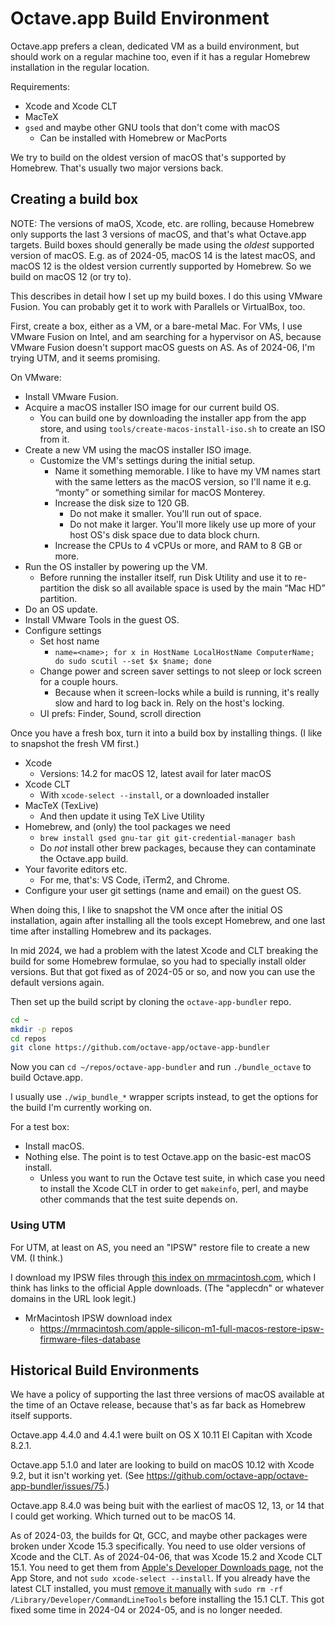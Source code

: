 # Octave.app Build Environment

Octave.app prefers a clean, dedicated VM as a build environment, but should work on a regular machine too, even if it has a regular Homebrew installation in the regular location.

Requirements:

* Xcode and Xcode CLT
* MacTeX
* `gsed` and maybe other GNU tools that don't come with macOS
  * Can be installed with Homebrew or MacPorts

We try to build on the oldest version of macOS that's supported by Homebrew. That's usually two major versions back.

## Creating a build box

NOTE: The versions of maOS, Xcode, etc. are rolling, because Homebrew only supports the last 3 versions of macOS, and that's what Octave.app targets. Build boxes should generally be made using the *oldest* supported version of macOS. E.g. as of 2024-05, macOS 14 is the latest macOS, and macOS 12 is the oldest version currently supported by Homebrew. So we build on macOS 12 (or try to).

This describes in detail how I set up my build boxes. I do this using VMware Fusion. You can probably get it to work with Parallels or VirtualBox, too.

First, create a box, either as a VM, or a bare-metal Mac. For VMs, I use VMware Fusion on Intel, and am searching for a hypervisor on AS, because VMware Fusion doesn't support macOS guests on AS. As of 2024-06, I'm trying UTM, and it seems promising.

On VMware:

* Install VMware Fusion.
* Acquire a macOS installer ISO image for our current build OS.
  * You can build one by downloading the installer app from the app store, and using `tools/create-macos-install-iso.sh` to create an ISO from it.
* Create a new VM using the macOS installer ISO image.
  * Customize the VM's settings during the initial setup.
    * Name it something memorable. I like to have my VM names start with the same letters as the macOS version, so I'll name it e.g. “monty” or something similar for macOS Monterey.
    * Increase the disk size to 120 GB.
      * Do not make it smaller. You'll run out of space.
      * Do not make it larger. You'll more likely use up more of your host OS's disk space due to data block churn.
    * Increase the CPUs to 4 vCPUs or more, and RAM to 8 GB or more.
* Run the OS installer by powering up the VM.
  * Before running the installer itself, run Disk Utility and use it to re-partition the disk so all available space is used by the main “Mac HD” partition.
* Do an OS update.
* Install VMware Tools in the guest OS.
* Configure settings
  * Set host name
    * `name=<name>; for x in HostName LocalHostName ComputerName; do sudo scutil --set $x $name; done`
  * Change power and screen saver settings to not sleep or lock screen for a couple hours.
    * Because when it screen-locks while a build is running, it's really slow and hard to log back in. Rely on the host's locking.
  * UI prefs: Finder, Sound, scroll direction

Once you have a fresh box, turn it into a build box by installing things. (I like to snapshot the fresh VM first.)

* Xcode
  * Versions: 14.2 for macOS 12, latest avail for later macOS
* Xcode CLT
  * With `xcode-select --install`, or a downloaded installer
* MacTeX (TexLive)
  * And then update it using TeX Live Utility
* Homebrew, and (only) the tool packages we need
  * `brew install gsed gnu-tar git git-credential-manager bash`
  * Do _not_ install other brew packages, because they can contaminate the Octave.app build.
* Your favorite editors etc.
  * For me, that's: VS Code, iTerm2, and Chrome.
* Configure your user git settings (name and email) on the guest OS.

When doing this, I like to snapshot the VM once after the initial OS installation, again after installing all the tools except Homebrew, and one last time after installing Homebrew and its packages.

In mid 2024, we had a problem with the latest Xcode and CLT breaking the build for some Homebrew formulae, so you had to specially install older versions. But that got fixed as of 2024-05 or so, and now you can use the default versions again.

Then set up the build script by cloning the `octave-app-bundler` repo.

```bash
cd ~
mkdir -p repos
cd repos
git clone https://github.com/octave-app/octave-app-bundler
```

Now you can `cd ~/repos/octave-app-bundler` and run `./bundle_octave` to build Octave.app.

I usually use `./wip_bundle_*` wrapper scripts instead, to get the options for the build I'm currently working on.

For a test box:

* Install macOS.
* Nothing else. The point is to test Octave.app on the basic-est macOS install.
  * Unless you want to run the Octave test suite, in which case you need to install the Xcode CLT in order to get `makeinfo`, perl, and maybe other commands that the test suite depends on.

### Using UTM

For UTM, at least on AS, you need an "IPSW" restore file to create a new VM. (I think.)

I download my IPSW files through [this index on mrmacintosh.com](https://mrmacintosh.com/apple-silicon-m1-full-macos-restore-ipsw-firmware-files-database/), which I think has links to the official Apple downloads. (The "applecdn" or whatever domains in the URL look legit.)

* MrMacintosh IPSW download index
  * <https://mrmacintosh.com/apple-silicon-m1-full-macos-restore-ipsw-firmware-files-database>

## Historical Build Environments

We have a policy of supporting the last three versions of macOS available at the time of an Octave release, because that's as far back as Homebrew itself supports.

Octave.app 4.4.0 and 4.4.1 were built on OS X 10.11 El Capitan with Xcode 8.2.1.

Octave.app 5.1.0 and later are looking to build on macOS 10.12 with Xcode 9.2, but it isn't working yet. (See <https://github.com/octave-app/octave-app-bundler/issues/75>.)

Octave.app 8.4.0 was being buit with the earliest of macOS 12, 13, or 14 that I could get working. Which turned out to be macOS 14.

As of 2024-03, the builds for Qt, GCC, and maybe other packages were broken under Xcode 15.3 specifically. You need to use older versions of Xcode and the CLT. As of 2024-04-06, that was Xcode 15.2 and Xcode CLT 15.1. You need to get them from [Apple's Developer Downloads page](https://developer.apple.com/download/all/?q=xcode), not the App Store, and not `sudo xcode-select --install`. If you already have the latest CLT installed, you must [remove it manually](https://github.com/Homebrew/homebrew-core/issues/162714#issuecomment-2027462141) with `sudo rm -rf /Library/Developer/CommandLineTools` before installing the 15.1 CLT. This got fixed some time in 2024-04 or 2024-05, and is no longer needed.
